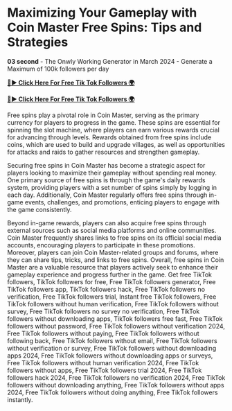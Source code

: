 # Maximizing Your Gameplay with Coin Master Free Spins: Tips and Strategies

**03 second** - The Onwly Working Generator in March 2024 - Generate a Maximum of 100k followers per day 

[**🔴► Click Here For Free Tik Tok Followers 🌍**](https://jimaddadel.github.io/Coin)

[**🔴► Click Here For Free Tik Tok Followers 🌍**](https://jimaddadel.github.io/Coin)

 
Free spins play a pivotal role in Coin Master, serving as the primary currency for players to progress in the game. These spins are essential for spinning the slot machine, where players can earn various rewards crucial for advancing through levels. Rewards obtained from free spins include coins, which are used to build and upgrade villages, as well as opportunities for attacks and raids to gather resources and strengthen gameplay.

Securing free spins in Coin Master has become a strategic aspect for players looking to maximize their gameplay without spending real money. One primary source of free spins is through the game's daily rewards system, providing players with a set number of spins simply by logging in each day. Additionally, Coin Master regularly offers free spins through in-game events, challenges, and promotions, enticing players to engage with the game consistently.

Beyond in-game rewards, players can also acquire free spins through external sources such as social media platforms and online communities. Coin Master frequently shares links to free spins on its official social media accounts, encouraging players to participate in these promotions. Moreover, players can join Coin Master-related groups and forums, where they can share tips, tricks, and links to free spins. Overall, free spins in Coin Master are a valuable resource that players actively seek to enhance their gameplay experience and progress further in the game.
Get free TikTok followers, TikTok followers for free, Free TikTok followers generator, Free TikTok followers app, TikTok followers hack, Free TikTok followers no verification, Free TikTok followers trial, Instant free TikTok followers, Free TikTok followers without human verification, Free TikTok followers without survey, Free TikTok followers no survey no verification, Free TikTok followers without downloading apps, TikTok followers free fast, Free TikTok followers without password, Free TikTok followers without verification 2024, Free TikTok followers without paying, Free TikTok followers without following back, Free TikTok followers without email, Free TikTok followers without verification or survey, Free TikTok followers without downloading apps 2024, Free TikTok followers without downloading apps or surveys, Free TikTok followers without human verification 2024, Free TikTok followers without apps, Free TikTok followers trial 2024, Free TikTok followers hack 2024, Free TikTok followers no verification 2024, Free TikTok followers without downloading anything, Free TikTok followers without apps 2024, Free TikTok followers without doing anything, Free TikTok followers instantly.
